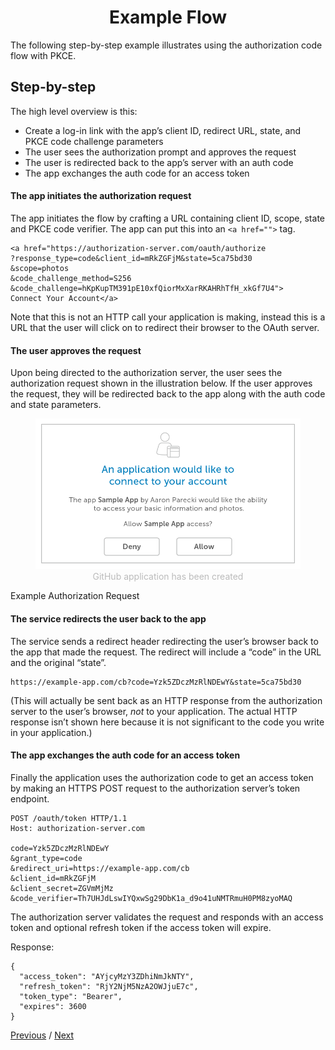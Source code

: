 <h1 align="center">Example Flow</h1>

The following step-by-step example illustrates using the authorization code flow with PKCE.

## Step-by-step

The high level overview is this:

- Create a log-in link with the app’s client ID, redirect URL, state, and PKCE code challenge parameters
- The user sees the authorization prompt and approves the request
- The user is redirected back to the app’s server with an auth code
- The app exchanges the auth code for an access token

#### The app initiates the authorization request

The app initiates the flow by crafting a URL containing client ID, scope, state and PKCE code verifier. The app can put this into an `<a href="">` tag.

```
<a href="https://authorization-server.com/oauth/authorize
?response_type=code&client_id=mRkZGFjM&state=5ca75bd30
&scope=photos
&code_challenge_method=S256
&code_challenge=hKpKupTM391pE10xfQiorMxXarRKAHRhTfH_xkGf7U4">
Connect Your Account</a>
```

Note that this is not an HTTP call your application is making, instead this is a URL that the user will click on to redirect their browser to the OAuth server.

#### The user approves the request

Upon being directed to the authorization server, the user sees the authorization request shown in the illustration below. If the user approves the request, they will be redirected back to the app along with the auth code and state parameters.

<p align="center"  style="width:100%">
    <figure align="center">
        <img src="./image1.png" alt="">
        <figcaption style="font-size:14px;color:#bbb">GitHub application has been created</figcaption>
    </figure>
</p>

Example Authorization Request

#### The service redirects the user back to the app

The service sends a redirect header redirecting the user’s browser back to the app that made the request. The redirect will include a “code” in the URL and the original “state”.

```
https://example-app.com/cb?code=Yzk5ZDczMzRlNDEwY&state=5ca75bd30
```

(This will actually be sent back as an HTTP response from the authorization server to the user’s browser, _not_ to your application. The actual HTTP response isn’t shown here because it is not significant to the code you write in your application.)

#### The app exchanges the auth code for an access token

Finally the application uses the authorization code to get an access token by making an HTTPS POST request to the authorization server’s token endpoint.

```
POST /oauth/token HTTP/1.1
Host: authorization-server.com

code=Yzk5ZDczMzRlNDEwY
&grant_type=code
&redirect_uri=https://example-app.com/cb
&client_id=mRkZGFjM
&client_secret=ZGVmMjMz
&code_verifier=Th7UHJdLswIYQxwSg29DbK1a_d9o41uNMTRmuH0PM8zyoMAQ
```

The authorization server validates the request and responds with an access token and optional refresh token if the access token will expire.

Response:

```
{
  "access_token": "AYjcyMzY3ZDhiNmJkNTY",
  "refresh_token": "RjY2NjM5NzA2OWJjuE7c",
  "token_type": "Bearer",
  "expires": 3600
}
```

[Previous](https://github.com/alithecodeguy/articles/blob/main/OAuth/OAuth%202.0%20Simplified/04%20Server-Side%20Apps/01%20Authorization%20Code%20Flow/AuthorizationCodeGrant_en.md "Previous")
/
[Next](https://github.com/alithecodeguy/articles/blob/main/OAuth/OAuth%202.0%20Simplified/04%20Server-Side%20Apps/03%20Possible%20Errors/PossibleErrors_en.md "Next")
